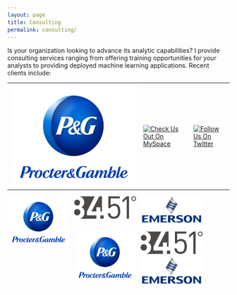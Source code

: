 ```yaml
---
layout: page
title: Consulting
permalink: consulting/
---
```


Is your organization looking to advance its analytic capabilities?  I provide consulting services ranging from offering training opportunities for your analysts to providing deployed machine learning applications.  Recent clients include:


<div align="center">
  <table cellpadding="0" width="400" cellspacing="0">
  <tr>
    <td>
      <img src="/public/images/consulting/maxresdefault.jpg" style="width: 128; align=middle">
    </td>
    <td>
      <a href="http://www.myspace.com/yourpage" target="_blank"><img src="http://api.ning.com/files/DsEd0qFuUcwu-OqK9dBmlNVWoJnSrPzFfHychkrtcyfIjc3ClCHytCj7mN4-pm0ueyEsbXFWSsCmgbKKk87IKMBhWf9093Ba/myspaces3_128.png" alt="Check Us Out On MySpace" width="128" height="128" border="0"></a>
    </td>
    <td><a href="http://twitter.com/yourtwitter" target="_blank"><img src="http://api.ning.com/files/DsEd0qFuUcyyy80lToFsf7IsEIyNbOEfUNaXKa1B3Jg6Oyf*PzQO3DZuQ3sltrfVqgifMzcq59A7ip8S0KYYtSYbsFhBFNrX/twitters3_128.png" alt="Follow Us On Twitter" width="128" height="128" border="0"></a>
    </td>
  </tr>
  </table>
</div>  

<img src="/public/images/consulting/maxresdefault.jpg" style="float: left; width: 28%; margin-right: 2%; margin-bottom: 0.5em; align=middle">
<img src="/public/images/consulting/CEU-F6iWAAAkY5c.png" style="float: left; width: 28%; margin-right: 2%; margin-bottom: 0.5em; align=middle">
<img src="/public/images/consulting/emerson-electric.jpg" style="float: left; width: 28%; margin-right: 2%; margin-bottom: 0.5em; align=middle" >
<img src="/public/images/consulting/maxresdefault.jpg" style="float: left; width: 28%; margin-right: 2%; margin-bottom: 0.5em; align=middle">
<img src="/public/images/consulting/CEU-F6iWAAAkY5c.png" style="float: left; width: 28%; margin-right: 2%; margin-bottom: 0.5em; align=middle">
<img src="/public/images/consulting/emerson-electric.jpg" style="float: left; width: 28%; margin-right: 2%; margin-bottom: 0.5em; align=middle" >


